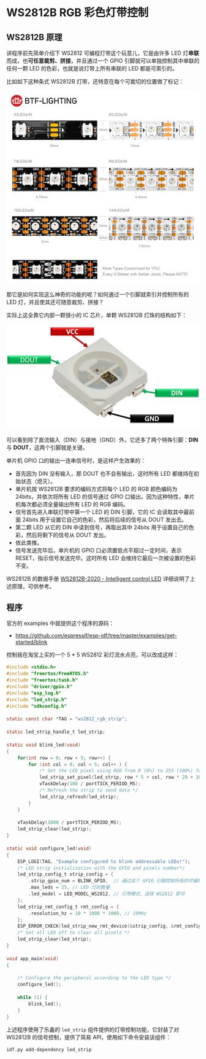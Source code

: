 # WS2812B RGB 彩色灯带控制

## WS2812B 原理

讲程序前先简单介绍下 WS2812 可编程灯带这个玩意儿，它是由许多 LED 灯**串联**而成，也**可任意裁剪、拼接**，并且通过一个 GPIO 引脚就可以单独控制其中串联的任何一颗 LED 的色彩，也就是说灯带上所有串联的 LED 都是可索引的。

比如如下这种条式 WS2812B 灯带，还特意在每个可裁切的位置做了标记：

![](_img/WS2812B-RGB-Led-Strip.jpg)

那它是如何实现这么神奇的功能的呢？如何通过一个引脚就索引并控制所有的 LED 灯，并且使其还可随意裁剪、拼接？

实际上这全靠它内部一颗很小的 IC 芯片，单颗 WS2812B 灯珠的结构如下：

![](_img/WS2812B-Addressable-RGB-LED-pinout-diagram.jpg)

可以看到除了直流输入（DIN）与接地（GND）外，它还多了两个特殊引脚：**DIN** 与 **DOUT**，这两个引脚就是关键。

单片机 GPIO 口的输出一连串信号时，是这样产生效果的：

- 首先因为 DIN 没有输入，那 DOUT 也不会有输出，这时所有 LED 都维持在初始状态（熄灭）。
- 单片机按 WS2812B 要求的编码方式将每个 LED 的 RGB 颜色编码为 24bits，并依次将所有 LED 的信号通过 GPIO 口输出。因为这种特性，单片机每次都必须全量输出所有 LED 的 RGB 编码。
- 信号首先进入串联灯带中第一个 LED 的 DIN 引脚，它的 IC 会读取其中最前面 24bits 用于设置它自己的色彩，然后将后续的信号从 DOUT 发出去。
- 第二颗 LED 从它的 DIN 中读到信号，再取出其中 24bits 用于设置自己的色彩，然后将剩下的信号从 DOUT 发出。
- 依此类推。
- 信号发送完毕后，单片机的 GPIO 口必须置低点平超过一定时间，表示 RESET，指示信号发送完毕。这时所有 LED 会维持它最后一次被设置的色彩不变。

WS2812B 的数据手册 [WS2812B-2020 - Intelligent control LED](https://www.mouser.com/pdfDocs/WS2812B-2020_V10_EN_181106150240761.pdf) 详细说明了上述原理，可供参考。


## 程序

官方的 examples 中就提供这个程序的源码：

- <https://github.com/espressif/esp-idf/tree/master/examples/get-started/blink>


控制我在淘宝上买的一个 5 * 5 WS2812 彩灯流水点亮，可以改成这样：

```c
#include <stdio.h>
#include "freertos/FreeRTOS.h"
#include "freertos/task.h"
#include "driver/gpio.h"
#include "esp_log.h"
#include "led_strip.h"
#include "sdkconfig.h"

static const char *TAG = "ws2812_rgb_strip";

static led_strip_handle_t led_strip;

static void blink_led(void)
{
    for(int row = 0; row < 5; row++) {
        for (int col = 0; col < 5; col++ ) {
            /* Set the LED pixel using RGB from 0 (0%) to 255 (100%) for each color */
            led_strip_set_pixel(led_strip, row * 5 + col, row * 20 + 10, col * 20 + 10, row * 10 +  col * 10 + 10);
            vTaskDelay(100 / portTICK_PERIOD_MS);
            /* Refresh the strip to send data */
            led_strip_refresh(led_strip);
        }
    }

    vTaskDelay(1000 / portTICK_PERIOD_MS);
    led_strip_clear(led_strip);
}

static void configure_led(void)
{
    ESP_LOGI(TAG, "Example configured to blink addressable LEDs!");
    /* LED strip initialization with the GPIO and pixels number*/
    led_strip_config_t strip_config = {
        .strip_gpio_num = BLINK_GPIO,  // 通过这个 GPIO 引脚控制所有的可编程 LED 灯
        .max_leds = 25, // LED 灯的数量
        .led_model = LED_MODEL_WS2812, // 灯带模式，选择 WS2812 即可
    };
    led_strip_rmt_config_t rmt_config = {
        .resolution_hz = 10 * 1000 * 1000, // 10MHz
    };
    ESP_ERROR_CHECK(led_strip_new_rmt_device(&strip_config, &rmt_config, &led_strip));
    /* Set all LED off to clear all pixels */
    led_strip_clear(led_strip);
}

void app_main(void)
{

    /* Configure the peripheral according to the LED type */
    configure_led();

    while (1) {
        blink_led();
    }
}
```

上述程序使用了乐鑫的 `led_strip` 组件提供的灯带控制功能，它封装了对 WS2812B 的信号控制，提供了简易 API，使用如下命令安装该组件：

```shell
idf.py add-dependency led_strip
```
